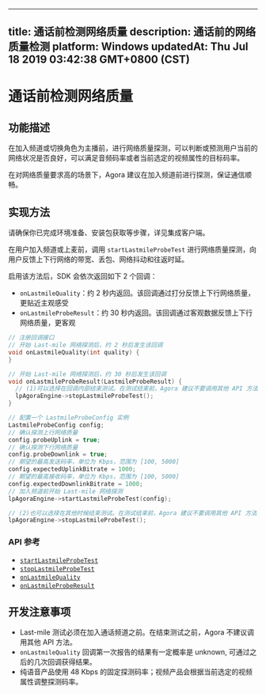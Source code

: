 
---
title: 通话前检测网络质量
description: 通话前的网络质量检测
platform: Windows
updatedAt: Thu Jul 18 2019 03:42:38 GMT+0800 (CST)
---
# 通话前检测网络质量
## 功能描述

在加入频道或切换角色为主播前，进行网络质量探测，可以判断或预测用户当前的网络状况是否良好，可以满足音频码率或者当前选定的视频属性的目标码率。

在对网络质量要求高的场景下，Agora 建议在加入频道前进行探测，保证通信顺畅。

## 实现方法

请确保你已完成环境准备、安装包获取等步骤，详见集成客户端。

在用户加入频道或上麦前，调用 `startLastmileProbeTest` 进行网络质量探测，向用户反馈上下行网络的带宽、丢包、网络抖动和往返时延。

启用该方法后，SDK 会依次返回如下 2 个回调：

- `onLastmileQuality`：约 2 秒内返回。该回调通过打分反馈上下行网络质量，更贴近主观感受
- `onLastmileProbeResult`：约 30 秒内返回。该回调通过客观数据反馈上下行网络质量，更客观

```cpp
// 注册回调接口
// 开始 Last-mile 网络探测后，约 2 秒后发生该回调
void onLastmileQuality(int quality) {
}

// 开始 Last-mile 网络探测后，约 30 秒后发生该回调
void onLastmileProbeResult(LastmileProbeResult) {
  // (1)可以选择在回调内部结束测试。在测试结束前，Agora 建议不要调用其他 API 方法
  lpAgoraEngine->stopLastmileProbeTest();
}

// 配置一个 LastmileProbeConfig 实例
LastmileProbeConfig config;
// 确认探测上行网络质量
config.probeUplink = true;
// 确认探测下行网络质量
config.probeDownlink = true;
// 期望的最高发送码率，单位为 Kbps，范围为 [100, 5000]
config.expectedUplinkBitrate = 1000;
// 期望的最高接收码率，单位为 Kbps，范围为 [100, 5000]
config.expectedDownlinkBitrate = 1000;
// 加入频道前开始 Last-mile 网络探测
lpAgoraEngine->startLastmileProbeTest(config);

// (2)也可以选择在其他时候结束测试。在测试结束前，Agora 建议不要调用其他 API 方法
lpAgoraEngine->stopLastmileProbeTest();
```



### API 参考
* [`startLastmileProbeTest`](https://docs.agora.io/cn/Video/API%20Reference/cpp/classagora_1_1rtc_1_1_i_rtc_engine.html#adb3ab7a20afca02f5a5ab6fafe026f2b)
* [`stopLastmileProbeTest`](https://docs.agora.io/cn/Video/API%20Reference/cpp/classagora_1_1rtc_1_1_i_rtc_engine.html#a94f3494035429684a750e1dee7ef1593)
* [`onLastmileQuality`](https://docs.agora.io/cn/Video/API%20Reference/cpp/classagora_1_1rtc_1_1_i_rtc_engine_event_handler.html#ac7e14d1a26eb35ef236a0662d28d2b33)
* [`onLastmileProbeResult`](https://docs.agora.io/cn/Video/API%20Reference/cpp/classagora_1_1rtc_1_1_i_rtc_engine_event_handler.html#a44134dfda5d412831fa8e44fa533fca5)

## 开发注意事项

- Last-mile 测试必须在加入通话频道之前。在结束测试之前，Agora 不建议调用其他 API 方法。
- `onLastmileQuality` 回调第一次报告的结果有一定概率是 unknown, 可通过之后的几次回调获得结果。
- 纯语音产品使用 48 Kbps 的固定探测码率；视频产品会根据当前选定的视频属性调整探测码率。
